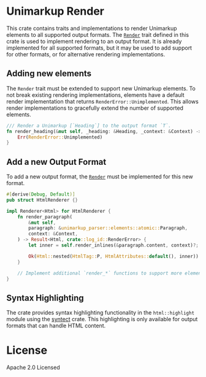 # Unimarkup Render

This crate contains traits and implementations to render Unimarkup elements to all supported output formats.
The [`Render`](src/render.rs) trait defined in this crate is used to implement rendering to an output format.
It is already implemented for all supported formats, but it may be used to add support for other formats, or for alternative rendering implementations. 

## Adding new elements

The `Render` trait must be extended to support new Unimarkup elements.
To not break existing rendering implementations, elements have a default render implementation that returns `RenderError::Unimplemented`.
This allows render implementations to gracefully extend the number of supported elements.

```rust
/// Render a Unimarkup [`Heading`] to the output format `T`.
fn render_heading(&mut self, _heading: &Heading, _context: &Context) -> Result<T, RenderError> {
    Err(RenderError::Unimplemented)
}
```

## Add a new Output Format

To add a new output format, the [`Render`](src/render.rs) must be implemented for this new format.

```rust
#[derive(Debug, Default)]
pub struct HtmlRenderer {}

impl Renderer<Html> for HtmlRenderer {
    fn render_paragraph(
        &mut self,
        paragraph: &unimarkup_parser::elements::atomic::Paragraph,
        context: &Context,
    ) -> Result<Html, crate::log_id::RenderError> {
        let inner = self.render_inlines(&paragraph.content, context)?;

        Ok(Html::nested(HtmlTag::P, HtmlAttributes::default(), inner))
    }

    // Implement additional `render_*` functions to support more elements.
}
```

## Syntax Highlighting

The crate provides syntax highlighting functionality in the `html::highlight` module using the [syntect](https://crates.io/crates/syntect) crate.
This highlighting is only available for output formats that can handle HTML content.

# License

Apache 2.0 Licensed
